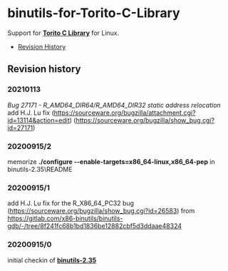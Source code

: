 # binutils-for-Torito-C-Library
Support for [**Torito C Library**](https://github.com/KilianKegel/torito-C-Library#torito-c-library) for Linux.

* [Revision History](https://github.com/KilianKegel/binutils-for-Torito-C-Library#revision-history)

## Revision history

### 20210113
*Bug 27171 - R_AMD64_DIR64/R_AMD64_DIR32 static address relocation*
add H.J. Lu fix (https://sourceware.org/bugzilla/attachment.cgi?id=13114&action=edit)
(https://sourceware.org/bugzilla/show_bug.cgi?id=27171)

### 20200915/2
memorize **./configure --enable-targets=x86_64-linux,x86_64-pep** in binutils-2.35\README

### 20200915/1
add H.J. Lu fix for the R_X86_64_PC32 bug (https://sourceware.org/bugzilla/show_bug.cgi?id=26583)
from https://gitlab.com/x86-binutils/binutils-gdb/-/tree/8f241fc68b1bd1836be12882cbf5d3ddaae48324

### 20200915/0
initial checkin of [**binutils-2.35**](https://ftp.gnu.org/gnu/binutils/binutils-2.35.tar.xz)
